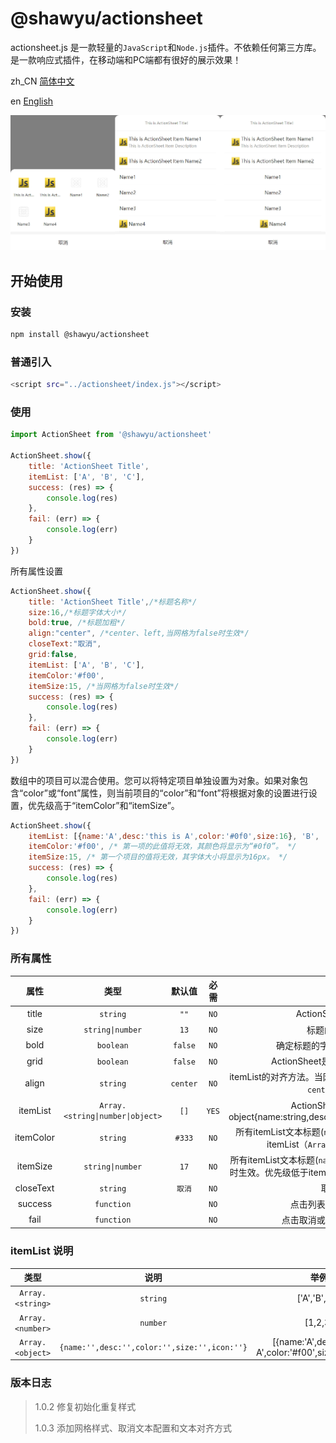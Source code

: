 # @shawyu/actionsheet

actionsheet.js 是一款轻量的`JavaScript`和`Node.js`插件。不依赖任何第三方库。
是一款响应式插件，在移动端和PC端都有很好的展示效果！

zh_CN [简体中文](README.md)

en [English](README_en.md)

![Actionsheet](actionsheet.png)

## 开始使用

### 安装

```sh
npm install @shawyu/actionsheet
```

### 普通引入

```sh
<script src="../actionsheet/index.js"></script>
```

### 使用

```js
import ActionSheet from '@shawyu/actionsheet'

ActionSheet.show({
	title: 'ActionSheet Title',
	itemList: ['A', 'B', 'C'],
	success: (res) => {
		console.log(res)
	},
	fail: (err) => {
		console.log(err)
	}
})
```

所有属性设置

```js
ActionSheet.show({
	title: 'ActionSheet Title',/*标题名称*/
	size:16,/*标题字体大小*/
	bold:true, /*标题加粗*/
	align:"center", /*center、left,当网格为false时生效*/
	closeText:"取消",
	grid:false,
	itemList: ['A', 'B', 'C'],
	itemColor:'#f00',
	itemSize:15, /*当网格为false时生效*/
	success: (res) => {
		console.log(res)
	},
	fail: (err) => {
		console.log(err)
	}
})
```

数组中的项目可以混合使用。您可以将特定项目单独设置为对象。如果对象包含“color”或“font”属性，则当前项目的“color”和“font”将根据对象的设置进行设置，优先级高于“itemColor”和“itemSize”。

```js
ActionSheet.show({
	itemList: [{name:'A',desc:'this is A',color:'#0f0',size:16}, 'B', 'C'],
	itemColor:'#f00', /* 第一项的此值将无效，其颜色将显示为“#0f0”。 */
	itemSize:15, /* 第一个项目的值将无效，其字体大小将显示为16px。 */
	success: (res) => {
		console.log(res)
	},
	fail: (err) => {
		console.log(err)
	}
})
```

### 所有属性

|属性|类型|默认值|必需|描述|
|:-:|:-:|:-:|:-:|:-:|
|title|`string`| `""` | `NO` |ActionSheet标题名称|
|size|`string\|number`| `13` | `NO` |标题的字体大小.|
|bold|`boolean`| `false` | `NO` | 确定标题的字体大小是否为粗体. |
|grid|`boolean`| `false` | `NO` | ActionSheet是否展示为网格样式.)|
|align|`string`| `center` | `NO` | itemList的对齐方法。当网格为false时生效，可能的值：`center`、`left`）|
|itemList|`Array.<string\|number\|object>`| `[]` |`YES` | ActionSheet项目`Array.<object> object{name:string,desc:string,color:string,size:string|number,icon:string}`. 当网格为false时 `desc`无效|
|itemColor|`string`| `#333` |`NO` | 所有itemList文本标题(`name`)的字体颜色，优先级低于itemList（`Array.<object>`的`color`）|
|itemSize|`string\|number`| `17` | `NO` | 所有itemList文本标题(`name`)的字体大小，当网格为false时生效。优先级低于itemList（`Array.<object>`的`size`）|
|closeText|`string`| `取消` | `NO` | 取消文本 |
|success|`function`| | `NO` |点击列表项后的回调函数 |
|fail|`function`|  | `NO` |点击取消或遮罩后的回调函数 |

### itemList 说明

|类型|说明|举例|
|:-:|:-:|:-:|
|`Array.<string>`|`string`| ['A','B','C'] |
|`Array.<number>`|`number`| [1,2,3] |
|`Array.<object>`|`{name:'',desc:'',color:'',size:'',icon:''}`| [{name:'A',desc:'this is A',color:'#f00',size:16,icon:''}] |

### 版本日志

> 1.0.2  修复初始化重复样式
> 
> 1.0.3  添加网格样式、取消文本配置和文本对齐方式
       
